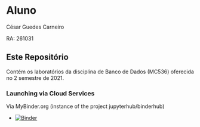 # Aluno
César Guedes Carneiro

RA: 261031

## Este Repositório
Contém os laboratórios da disciplina de Banco de Dados (MC536) oferecida no 2 semestre de 2021.
### Launching via Cloud Services
Via MyBinder.org (instance of the project jupyterhub/binderhub)
* [![Binder](https://mybinder.org/badge_logo.svg)](https://mybinder.org/v2/gh/czariv/MC536/HEAD)

